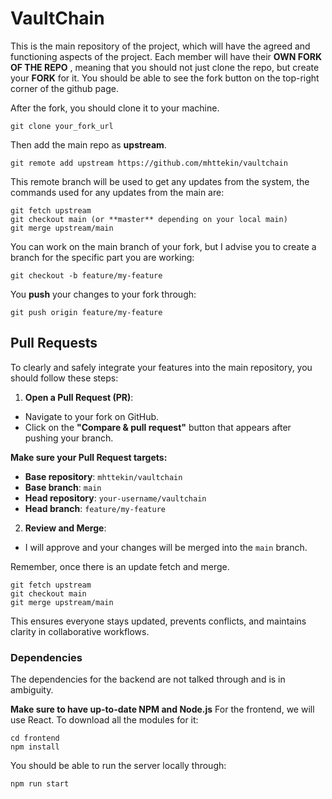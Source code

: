 # VaultChain

This is the main repository of the project, which will have the agreed and functioning aspects of the project. Each member will have their **OWN FORK OF THE REPO** , meaning that you should not just clone the repo, but create your **FORK** for it. You should be able to see the fork button on the top-right corner of the github page.

After the fork, you should clone it to your machine.

```shell
git clone your_fork_url
```

Then add the main repo as **upstream**.

```shell
git remote add upstream https://github.com/mhttekin/vaultchain
```
This remote branch will be used to get any updates from the system, the commands used for any updates from the main are:

```shell
git fetch upstream
git checkout main (or **master** depending on your local main)
git merge upstream/main 
```

You can work on the main branch of your fork, but I advise you to create a branch for the specific part you are working:

```shell
git checkout -b feature/my-feature
```
You **push** your changes to your fork through:

```shell
git push origin feature/my-feature
```

## Pull Requests

To clearly and safely integrate your features into the main repository, you should follow these steps:

1. **Open a Pull Request (PR)**:

- Navigate to your fork on GitHub.
- Click on the **"Compare & pull request"** button that appears after pushing your branch.

**Make sure your Pull Request targets:**
- **Base repository**: `mhttekin/vaultchain`
- **Base branch**: `main`
- **Head repository**: `your-username/vaultchain`
- **Head branch**: `feature/my-feature`

2. **Review and Merge**:
- I will approve and your changes will be merged into the `main` branch.

Remember, once there is an update fetch and merge.

```shell
git fetch upstream
git checkout main
git merge upstream/main
```

This ensures everyone stays updated, prevents conflicts, and maintains clarity in collaborative workflows.

### Dependencies

The dependencies for the backend are not talked through and is in ambiguity.

**Make sure to have up-to-date NPM and Node.js**
For the frontend, we will use React.
To download all the modules for it:
```shell
cd frontend
npm install
```
You should be able to run the server locally through:

```shell
npm run start
```


